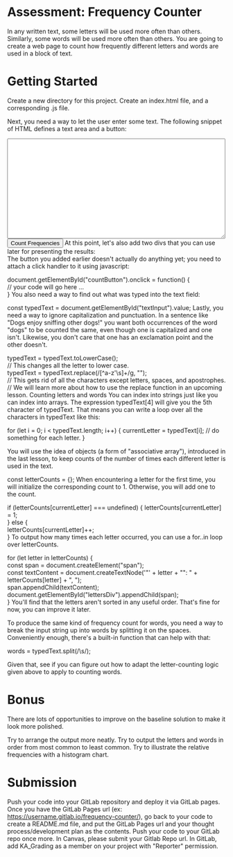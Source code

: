



# Assessment: Frequency Counter
In any written text, some letters will be used more often than others. Similarly, some words will be used more often than others. You are going to create a web page to count how frequently different letters and words are used in a block of text.

# Getting Started
Create a new directory for this project. Create an index.html file, and a corresponding .js file.

Next, you need a way to let the user enter some text. The following snippet of HTML defines a text area and a button:

<textarea rows="15" cols="60" id="textInput"></textarea>
<br />  
<button id="countButton">Count Frequencies</button>
At this point, let's also add two divs that you can use later for presenting the results:

<div id="lettersDiv"></div>
<div id="wordsDiv"></div>
The button you added earlier doesn't actually do anything yet; you need to attach a click handler to it using javascript:

document.getElementById("countButton").onclick = function() {  
    // your code will go here ...  
}
You also need a way to find out what was typed into the text field:

const typedText = document.getElementById("textInput").value;
Lastly, you need a way to ignore capitalization and punctuation. In a sentence like "Dogs enjoy sniffing other dogs!" you want both occurrences of the word "dogs" to be counted the same, even though one is capitalized and one isn't. Likewise, you don't care that one has an exclamation point and the other doesn't.

typedText = typedText.toLowerCase();  
// This changes all the letter to lower case.  
typedText = typedText.replace(/[^a-z'\s]+/g, "");  
// This gets rid of all the characters except letters, spaces, and apostrophes.  
// We will learn more about how to use the replace function in an upcoming lesson.
Counting letters and words
You can index into strings just like you can index into arrays. The expression typedText[4] will give you the 5th character of typedText. That means you can write a loop over all the characters in typedText like this:

for (let i = 0; i < typedText.length; i++) {
    currentLetter = typedText[i];
    // do something for each letter.
}

You will use the idea of objects (a form of "associative array"), introduced in the last lesson, to keep counts of the number of times each different letter is used in the text.

const letterCounts = {};
When encountering a letter for the first time, you will initialize the corresponding count to 1. Otherwise, you will add one to the count.

if (letterCounts[currentLetter] === undefined) {
    letterCounts[currentLetter] = 1;  
} else {  
    letterCounts[currentLetter]++;  
}
To output how many times each letter occurred, you can use a for..in loop over letterCounts.

for (let letter in letterCounts) {  
    const span = document.createElement("span");  
    const textContent = document.createTextNode('"' + letter + "\": " + letterCounts[letter] + ", ");  
    span.appendChild(textContent);  
    document.getElementById("lettersDiv").appendChild(span);  
}
You'll find that the letters aren't sorted in any useful order. That's fine for now, you can improve it later.

To produce the same kind of frequency count for words, you need a way to break the input string up into words by splitting it on the spaces. Conveniently enough, there's a built-in function that can help with that:

words = typedText.split(/\s/);

Given that, see if you can figure out how to adapt the letter-counting logic given above to apply to counting words.

# Bonus
There are lots of opportunities to improve on the baseline solution to make it look more polished.

Try to arrange the output more neatly.
Try to output the letters and words in order from most common to least common.
Try to illustrate the relative frequencies with a histogram chart.

# Submission
Push your code into your GitLab repository and deploy it via GitLab pages.
Once you have the GitLab Pages url (ex: https://username.gitlab.io/frequency-counter/), go back to your code to create a README.md file, and put the GitLab Pages url and your thought process/development plan as the contents.
Push your code to your GitLab repo once more.
In Canvas, please submit your Gitlab Repo url.
In GitLab, add KA_Grading as a member on your project with "Reporter" permission.